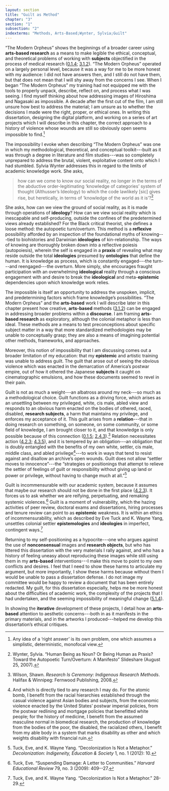 ```yaml
---
layout: section
title: "Guilt as Method"
chapter: "3"
section: "1"
subsection: "2"
indexterms: "Methods, Arts-Based;Wynter, Sylvia;Guilt"
---
```


“The Modern Orpheus” shows the beginnings of a broader career using <span data-tooltip aria-haspopup="true" class="has-tip" data-disable-hover="false" tabindex="1" data-title="Arts-based methods refer to any research method that applies creative activity as a research method. This can include traditional arts like painting, sculpture, or dance, or more complex conceptual or multi-media approaches."><b>arts-based research</b></span> as a means to make legible the ethical, conceptual, and theoretical problems of working with <span data-tooltip aria-haspopup="true" class="has-tip" data-disable-hover="false" tabindex="1" data-title="The term research subject refers to a human person who has been ingested into a research program, and whose identity, personhood, and body have become the focus of a research program. I think of the subject in a Foucauldian sense: The 'subject' is a pun on the monarchal subject, someone who has no agency under the spectacular power of the sovereign. In this case it the subject lacks agency in relation to the researcher studying them."><b>subjects</b></span> objectified in the process of medical research (<a href="{{ site.baseurl }}/dissertation/0_1_4">0.1.4</a>; <a href="{{ site.baseurl }}/dissertation/3_1_2">3.1.2</a>). “The Modern Orpheus” operated on a largely personal level, because it was a way for me to be more honest with my audience: I did not have answers then, and I still do not have them, but that does not mean that I will shy away from the concerns I see. When I began “The Modern Orpheus” my training had not equipped me with the tools to properly unpack, describe, reflect on, and process what I was seeing. I find myself thinking about how addressing images of Hiroshima and Nagasaki as impossible. A decade after the first cut of the film, I am still unsure how best to address the material; I am unsure as to whether the decisions I made were the right, proper, or ethical ones. In writing this dissertation, designing the digital platform, and working on a series of art projects which I will describe in this chapter, the correct approach to a history of violence whose wounds are still so obviously open seems impossible to find.[^fn1]

The impossibility I evoke when describing “The Modern Orpheus” was one in which my methodological, theoretical, and conceptual toolkit---built as it was through a degree in literature and film studies---was so completely unprepared to address the brutal, violent, exploitative content onto which I had stumbled. Sylvia Wynter addresses this in regard to the limits of academic knowledge work. She asks, 

>how can we come to know our social reality, no longer in the terms of the abductive order-legitimating ‘knowledge of categories’ system of thought (Althusser’s Ideology) to which the code lawlikely [sic] gives rise, but heretically, in terms of ‘knowledge of the world as it is’?[^fn2]

She asks, how can we view the ground of social reality, as it is made through operations of <span data-tooltip aria-haspopup="true" class="has-tip" data-disable-hover="false" tabindex="1" data-title="Ideology refers to a generally agreed upon understanding of a phenomenon or cultural idea. Ideologies are like the air we breathe, in that they are pervasive and difficult to see without some framework to understand them."><b>ideology</b></span>? How can we view social reality which is inescapable and self-producing, outside the confines of the predetermined views already established? For the Black critical theorist, she defines a loose method: the autopoetic turn/overturn. This method is a <span data-tooltip aria-haspopup="true" class="has-tip" data-disable-hover="false" tabindex="1" data-title="Reflexivity refers to ability for researchers to reflect and comment on their own biases and problems as a method to improve their research."><b>reflexive</b></span> possibility afforded by an inspection of the foundational myths of knowing---tied to biohistories and Darwinian <span data-tooltip aria-haspopup="true" class="has-tip" data-disable-hover="false" tabindex="1" data-title="Ideology refers to a generally agreed upon understanding of a phenomenon or cultural idea. Ideologies are like the air we breathe, in that they are pervasive and difficult to see without some framework to understand them."><b>ideologies</b></span> of kin-relationship. The ways of knowing are thoroughly broken down into a reflective poiesis (autopoiesis), wherein the self is engaged in a <span data-tooltip aria-haspopup="true" class="has-tip" data-disable-hover="false" tabindex="1" data-title="Praxis, in academic conversations, is often defined in relation to and in opposition against theory. Praxis refers to how things are changed in the diegetic world, where theory is understood as being entirely conceptual."><b>praxis</b></span> of revealing what may reside outside the total <span data-tooltip aria-haspopup="true" class="has-tip" data-disable-hover="false" tabindex="1" data-title="Ideology refers to a generally agreed upon understanding of a phenomenon or cultural idea. Ideologies are like the air we breathe, in that they are pervasive and difficult to see without some framework to understand them."><b>ideologies</b></span> presumed by <span data-tooltip aria-haspopup="true" class="has-tip" data-disable-hover="false" tabindex="1" data-title="Ontology refers to the study of being in philosophy. I usually avoid the use of this term, because as I read it, ontology is dependent on how one describes and measures the real, which is better described as epistemology."><b>ontologies</b></span> that define the human. It is knowledge as process, which is constantly engaged---the turn---and reengaged---the overturn. More simply, she encourages fraught participation with an overwhelming <span data-tooltip aria-haspopup="true" class="has-tip" data-disable-hover="false" tabindex="1" data-title="Ideology refers to a generally agreed upon understanding of a phenomenon or cultural idea. Ideologies are like the air we breathe, in that they are pervasive and difficult to see without some framework to understand them."><b>ideological</b></span> reality through a conscious engagement with and desire to break the <span data-tooltip aria-haspopup="true" class="has-tip" data-disable-hover="false" tabindex="1" data-title="Ideology refers to a generally agreed upon understanding of a phenomenon or cultural idea. Ideologies are like the air we breathe, in that they are pervasive and difficult to see without some framework to understand them."><b>ideological</b></span> and meta-<span data-tooltip aria-haspopup="true" class="has-tip" data-disable-hover="false" tabindex="1" data-title="Epistemics is a philosophical term referring to the study of knowledge. I use it to talk about the entwined practices of scientific culture, its arguments, and its methodologies."><b>epistemic</b></span> dependencies upon which knowledge work relies. 

The impossible is itself an opportunity to address the unspoken, implicit, and predetermining factors which frame knowledge’s possibilities. “The Modern Orpheus” and the <span data-tooltip aria-haspopup="true" class="has-tip" data-disable-hover="false" tabindex="1" data-title="Arts-based methods refer to any research method that applies creative activity as a research method. This can include traditional arts like painting, sculpture, or dance, or more complex conceptual or multi-media approaches."><b>arts-based</b></span> work I will describe later in this chapter present how creative, <span data-tooltip aria-haspopup="true" class="has-tip" data-disable-hover="false" tabindex="1" data-title="Arts-based methods refer to any research method that applies creative activity as a research method. This can include traditional arts like painting, sculpture, or dance, or more complex conceptual or multi-media approaches."><b>arts-based</b></span> methods (<a href="{{ site.baseurl }}/dissertation/3_1_2">3.1.2</a>) can be engaged in addressing broader problems within a <span data-tooltip aria-haspopup="true" class="has-tip" data-disable-hover="false" tabindex="1" data-title="Discourse refers to a scholarly conversation which occurs in a field of knowledge production. I use it in a Foucauldian sense, to convey the agreed upon modes and objects of discussion which are taken for granted in a community or scholarly field."><b>discourse</b></span>. I am framing <span data-tooltip aria-haspopup="true" class="has-tip" data-disable-hover="false" tabindex="1" data-title="Arts-based methods refer to any research method that applies creative activity as a research method. This can include traditional arts like painting, sculpture, or dance, or more complex conceptual or multi-media approaches."><b>arts-based research</b></span> as exploratory, although the colonial metaphor is less than ideal. These methods are a means to test preconceptions about specific subject matter in a way that more standardized methodologies may be unable to conceptually grasp; they are also a means of imagining potential other methods, frameworks, and approaches.

Moreover, this notion of impossibility that I am discussing comes out a broader limitation of my education: that my <span data-tooltip aria-haspopup="true" class="has-tip" data-disable-hover="false" tabindex="1" data-title="Epistemics is a philosophical term referring to the study of knowledge. I use it to talk about the entwined practices of scientific culture, its arguments, and its methodologies."><b>epistemic</b></span> and artistic training was unable to address guilt. The guilt that arose out of seeing the obvious violence which was enacted in the demarcation of America’s postwar empire, out of how it othered the Japanese <span data-tooltip aria-haspopup="true" class="has-tip" data-disable-hover="false" tabindex="1" data-title="The term research subject refers to a human person who has been ingested into a research program, and whose identity, personhood, and body have become the focus of a research program. I think of the subject in a Foucauldian sense: The 'subject' is a pun on the monarchal subject, someone who has no agency under the spectacular power of the sovereign. In this case it the subject lacks agency in relation to the researcher studying them."><b>subjects</b></span> it caught on cinematographic emulsions, and how these documents seemed to revel in their pain. 

Guilt is not as much a weight---an albatross around my neck---so much as a methodological choice. Guilt functions as a driving force, which arises as an unsettling between my privileged, white, cis male, abled view and responds to an obvious harm enacted on the bodies of othered, raced, disabled, <span data-tooltip aria-haspopup="true" class="has-tip" data-disable-hover="false" tabindex="1" data-title="The term research subject refers to a human person who has been ingested into a research program, and whose identity, personhood, and body have become the focus of a research program. I think of the subject in a Foucauldian sense: The 'subject' is a pun on the monarchal subject, someone who has no agency under the spectacular power of the sovereign. In this case it the subject lacks agency in relation to the researcher studying them."><b>research subjects</b></span>, a harm that maintains my privilege, and enforces my acceptance of it. This guilt arises from a <span data-tooltip aria-haspopup="true" class="has-tip" data-disable-hover="false" tabindex="1" data-title="Epistemics is a philosophical term referring to the study of knowledge. I use it to talk about the entwined practices of scientific culture, its arguments, and its methodologies."><b>relation</b></span>---that in doing research on something, on someone, on some community, or some field of knowledge, I am brought closer to it, and that knowledge is only possible because of this connection (<a href="{{ site.baseurl }}/dissertation/0_1_5">0.1.5</a>; <a href="{{ site.baseurl }}/dissertation/2_4_3">2.4.3</a>).[^fn3] Relation necessitates action (<a href="{{ site.baseurl }}/dissertation/4_2_3">4.2.3</a>; <a href="{{ site.baseurl }}/dissertation/4_3_5">4.3.5</a>), and it is tempered by an obligation---an obligation that is doubly entangled with the benefits of my own white, settler, cis male, middle class, and abled privilege[^fn4]---to work in ways that tend to resist against and disallow an archive’s open wounds. Guilt does not allow “settler moves to innocence”---the “strategies or positionings that attempt to relieve the settler of feelings of guilt or responsibility without giving up land or power or privilege, without having to change much at all.”[^fn5]

Guilt is incommensurable with our academic system, because it assumes that maybe our research should not be done in the first place (<a href="{{ site.baseurl }}/dissertation/4_2_3">4.2.3</a>). It forces us to ask whether we are reifying, perpetuating, and remaking systemic violences.[^fn6] Guilt is a moment of vulnerability, which the hazing activities of peer review, doctoral exams and dissertations, hiring processes and tenure review can point to as <span data-tooltip aria-haspopup="true" class="has-tip" data-disable-hover="false" tabindex="1" data-title="Epistemics is a philosophical term referring to the study of knowledge. I use it to talk about the entwined practices of scientific culture, its arguments, and its methodologies."><b>epistemic</b></span> weakness. It is within an ethics of incommensurability, which as described by Eve Tuck and K. Wayne Yang, unsettles colonial settler <span data-tooltip aria-haspopup="true" class="has-tip" data-disable-hover="false" tabindex="1" data-title="Epistemics is a philosophical term referring to the study of knowledge. I use it to talk about the entwined practices of scientific culture, its arguments, and its methodologies."><b>epistemologies</b></span> and <span data-tooltip aria-haspopup="true" class="has-tip" data-disable-hover="false" tabindex="1" data-title="Ideology refers to a generally agreed upon understanding of a phenomenon or cultural idea. Ideologies are like the air we breathe, in that they are pervasive and difficult to see without some framework to understand them."><b>ideologies</b></span> in imperfect, contingent ways.[^fn7]

Returning to my self-positioning as a hypocrite---one who argues against the use of <span data-tooltip aria-haspopup="true" class="has-tip" data-disable-hover="false" tabindex="1" data-title="I use the phrase 'consent' to refer to the idea of informed consent: that a research subject needs to be aware of what will happen to them in a research project, and that they have the ability to say 'no' at any point during the research program."><b>nonconsensual</b></span> images and <span data-tooltip aria-haspopup="true" class="has-tip" data-disable-hover="false" tabindex="1" data-title="I use the term research object to refer to materials that have been divorced from the subject of their origin. Object, as I use it, carefully considers how human patients are denied their humanity through transformations that deem them as objects."><b>research objects</b></span>, but who has littered this dissertation with the very materials I rally against, and who has a history of feeling uneasy about reproducing these images while still using them in my <span data-tooltip aria-haspopup="true" class="has-tip" data-disable-hover="false" tabindex="1" data-title="Arts-based methods refer to any research method that applies creative activity as a research method. This can include traditional arts like painting, sculpture, or dance, or more complex conceptual or multi-media approaches."><b>arts-based</b></span> interventions---I make this move to point to my own conflicts and desires. I feel that I need to show these harms to articulate my argument, but more importantly, I show these harms because without them I would be unable to pass a dissertation defense. I do not image my committee would be happy to review a document that has been entirely redacted. My guilt, for this dissertation especially, helps me be more honest about the difficulties of academic work, the complexity of the projects that I had undertaken, and the seeming impossibility of meaningful change (<a href="{{ site.baseurl }}/dissertation/5_1_4">5.1.4</a>).

In showing the <span data-tooltip aria-haspopup="true" class="has-tip" data-disable-hover="false" tabindex="1" data-title="Iterative, here, refers to a process of learning in which completed projects are analyzed after their completion. This analysis allows for future projects to be more successful, and to address new, but related concepts."><b>iterative</b></span> development of these projects, I detail how an <span data-tooltip aria-haspopup="true" class="has-tip" data-disable-hover="false" tabindex="1" data-title="Arts-based methods refer to any research method that applies creative activity as a research method. This can include traditional arts like painting, sculpture, or dance, or more complex conceptual or multi-media approaches."><b>arts-based</b></span> attention to aesthetic concerns---both in as it manifests in the primary materials, and in the artworks I produced---helped me develop this dissertation’s ethical critiques. 

<div class="style-divider">
 	<div class="line"></div>
</div>

[^fn1]: Any idea of a ‘right answer’ is its own problem, one which assumes a simplistic, deterministic, monofocal view.

[^fn2]: Wynter, Sylvia. “Human Being as Noun? Or Being Human as Praxis? Toward the Autopoetic Turn/Overturn: A Manifesto” Slideshare (August 25, 2007).

[^fn3]: Wilson, Shawn. *Research Is Ceremony: Indigenous Research Methods*. Halifax & Winnipeg: Fernwood Publishing, 2008.

[^fn4]: And which is directly tied to any research I may do. For the atomic bomb, I benefit from the racial hierarchies established through the casual violence against Asian bodies and subjects, from the economic violence enacted by the United States’ postwar imperial policies, from the postwar redlining and mortgage policies that benefitted white people; for the history of medicine, I benefit from the assumed masculine normal in biomedical research, the production of knowledge from the bodies of the poor, the disabled, the racialized others, I benefit from my able body in a system that marks disability as other and which weights disability with financial ruin.

[^fn5]: Tuck, Eve, and K. Wayne Yang. “Decolonization Is Not a Metaphor.” *Decolonization: Indigeneity, Education & Society* 1, no. 1 (2012): 10.

[^fn6]: Tuck, Eve. “Suspending Damage: A Letter to Communities.” *Harvard Educational Review* 79, no. 3 (2009): 409--27.

[^fn7]: Tuck, Eve, and K. Wayne Yang. “Decolonization Is Not a Metaphor.” 28-29.